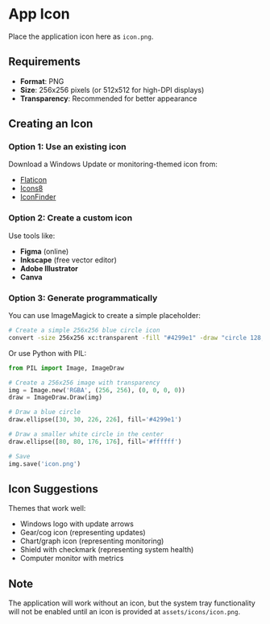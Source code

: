 # App Icon

Place the application icon here as `icon.png`.

## Requirements

- **Format**: PNG
- **Size**: 256x256 pixels (or 512x512 for high-DPI displays)
- **Transparency**: Recommended for better appearance

## Creating an Icon

### Option 1: Use an existing icon
Download a Windows Update or monitoring-themed icon from:
- [Flaticon](https://www.flaticon.com/)
- [Icons8](https://icons8.com/)
- [IconFinder](https://www.iconfinder.com/)

### Option 2: Create a custom icon
Use tools like:
- **Figma** (online)
- **Inkscape** (free vector editor)
- **Adobe Illustrator**
- **Canva**

### Option 3: Generate programmatically

You can use ImageMagick to create a simple placeholder:

```bash
# Create a simple 256x256 blue circle icon
convert -size 256x256 xc:transparent -fill "#4299e1" -draw "circle 128,128 128,30" icon.png
```

Or use Python with PIL:

```python
from PIL import Image, ImageDraw

# Create a 256x256 image with transparency
img = Image.new('RGBA', (256, 256), (0, 0, 0, 0))
draw = ImageDraw.Draw(img)

# Draw a blue circle
draw.ellipse([30, 30, 226, 226], fill='#4299e1')

# Draw a smaller white circle in the center
draw.ellipse([80, 80, 176, 176], fill='#ffffff')

# Save
img.save('icon.png')
```

## Icon Suggestions

Themes that work well:
- Windows logo with update arrows
- Gear/cog icon (representing updates)
- Chart/graph icon (representing monitoring)
- Shield with checkmark (representing system health)
- Computer monitor with metrics

## Note

The application will work without an icon, but the system tray functionality will not be enabled until an icon is provided at `assets/icons/icon.png`.
